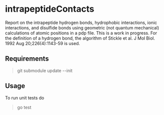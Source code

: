 # intrapeptideContacts

Report on the intrapeptide hydrogen bonds, hydrophobic interactions, ionic interactions, and disulfide bonds using geometric (not quantum mechanical) calculations of atomic positions in a pdp file.
This is a work in progress. 
For the definition of a hydrogen bond, the algorithm of Stickle et al. J Mol Biol. 1992 Aug 20;226(4):1143-59 is used.

## Requirements
>git submodule update --init

## Usage
To run unit tests do 
>go test
